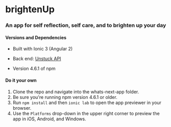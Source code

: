 # brightenUp

### An app for self reflection, self care, and to brighten up your day


#### Versions and Dependencies

- Built with Ionic 3 (Angular 2)

- Back end: [Unstuck API](https://github.com/caristopmer/whats-next-api)

- Version 4.6.1 of npm

#### Do it your own

1. Clone the repo and navigate into the whats-next-app folder.
2. Be sure you're running npm version 4.6.1 or older.
3. Run `npm install` and then `ionic lab` to open the app previewer in your browser.
4. Use the `Platforms` drop-down in the upper right corner to preview the app in iOS, Android, and Windows.
